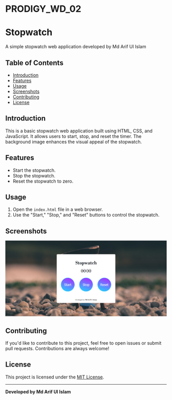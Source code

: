 # PRODIGY_WD_02
# Stopwatch

A simple stopwatch web application developed by Md Arif Ul Islam

## Table of Contents
- [Introduction](#introduction)
- [Features](#features)
- [Usage](#usage)
- [Screenshots](#screenshots)
- [Contributing](#contributing)
- [License](#license)

## Introduction
This is a basic stopwatch web application built using HTML, CSS, and JavaScript. It allows users to start, stop, and reset the timer. The background image enhances the visual appeal of the stopwatch.

## Features
- Start the stopwatch.
- Stop the stopwatch.
- Reset the stopwatch to zero.

## Usage
1. Open the `index.html` file in a web browser.
2. Use the "Start," "Stop," and "Reset" buttons to control the stopwatch.

## Screenshots
![Stopwatch Screenshot](StopwatchSS.png)

## Contributing
If you'd like to contribute to this project, feel free to open issues or submit pull requests. Contributions are always welcome!

## License
This project is licensed under the [MIT License](LICENSE).

---

**Developed by Md Arif Ul Islam**
